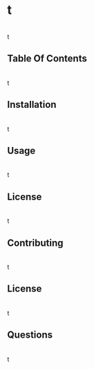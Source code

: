 
# t
<br>
t
<br>

## Table Of Contents
<br>
t
<br>

## Installation
<br>
t
<br>

## Usage
<br>
t
<br>

## License
<br>
t
<br>

## Contributing
<br>
t
<br>

## License
<br>
t
<br>

## Questions
<br>
t
<br>

